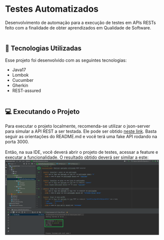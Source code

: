 # Testes Automatizados
Desenvolvimento de automação para a execução de testes em APIs RESTs feito com a finalidade de obter aprendizados em Qualidade de Software.
<br><br>

## 🚀 Tecnologias Utilizadas
Esse projeto foi desenvolvido com as seguintes tecnologias:

- Java17
- Lombok
- Cucumber
- Gherkin
- REST-assured
<br><br>

## 💻 Executando o Projeto
Para executar o projeto localmente, recomenda-se utilizar o json-server para simular a API REST a ser testada. Ele pode ser obtido <a href="https://github.com/typicode/json-server">neste link</a>. Basta seguir as orientações do README.md e você terá uma fake API rodando na porta 3000.
<br><br>
Então, na sua IDE, você deverá abrir o projeto de testes, acessar a feature e executar a funcionalidade. O resultado obtido deverá ser similar a este:
<br>
<img src="https://github.com/fernandamullerb/automated-tests/blob/main/tests_execution.png" alt="tests_execution"/>
